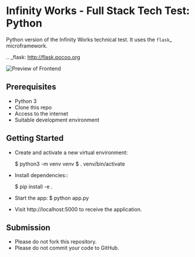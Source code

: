 # Infinity Works - Full Stack Tech Test: Python

Python version of the Infinity Works technical test. It uses the `flask`_ microframework.

.. _flask: http://flask.pocoo.org

![Preview of Frontend](preview.png)

## Prerequisites

* Python 3
* Clone this repo
* Access to the internet
* Suitable development environment

## Getting Started

* Create and activate a new virtual environment:

    $ python3 -m venv venv
    $ . venv/bin/activate

* Install dependencies::

    $ pip install -e .

* Start the app:
    $ python app.py

* Visit http://localhost:5000 to receive the application.

## Submission

* Please do not fork this repository.
* Please do not commit your code to GitHub.
